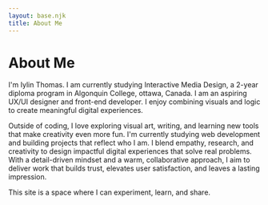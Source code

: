 ```yaml
---
layout: base.njk
title: About Me
---
```


# About Me

I'm Iylin Thomas. I am currently studying Interactive Media Design, a 2-year diploma program in Algonquin College, ottawa, Canada. I am an aspiring UX/UI designer and front-end developer. I enjoy combining visuals and logic to create meaningful digital experiences.

Outside of coding, I love exploring visual art, writing, and learning new tools that make creativity even more fun. I'm currently studying web development and building projects that reflect who I am. I blend empathy, research, and creativity to design impactful digital experiences that solve real problems. With a detail-driven mindset and a warm, collaborative approach, I aim to deliver work that builds trust, elevates user satisfaction, and leaves a lasting impression.

This site is a space where I can experiment, learn, and share.
